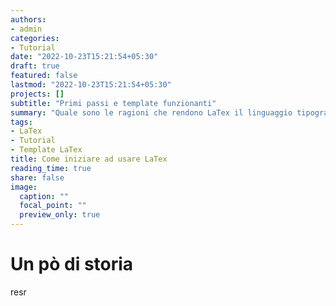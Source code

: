 ```yaml
---
authors:
- admin
categories:
- Tutorial
date: "2022-10-23T15:21:54+05:30"
draft: true
featured: false
lastmod: "2022-10-23T15:21:54+05:30"
projects: []
subtitle: "Primi passi e template funzionanti"
summary: "Quale sono le ragioni che rendono LaTex il linguaggio tipografico più utilizzato in ambito accademico? Una breve guida sui vantaggi che potrai sperimentare durante il suo utilizzo, i primi passi da compiere per utilizzarlo e alcuni template da riutilizzare nei tuoi progetti."
tags:
- LaTex
- Tutorial
- Template LaTex
title: Come iniziare ad usare LaTex
reading_time: true 
share: false
image:
  caption: ""
  focal_point: ""
  preview_only: true
---
```


# Un pò di storia

resr